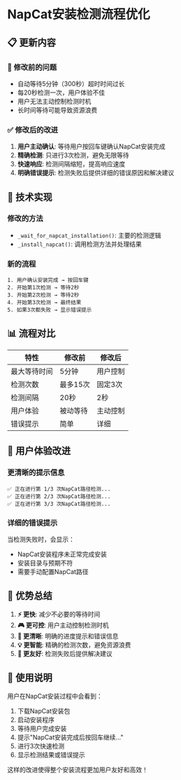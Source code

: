 # NapCat安装检测流程优化

## 📋 更新内容

### 🔄 修改前的问题
- 自动等待5分钟（300秒）超时时间过长
- 每20秒检测一次，用户体验不佳
- 用户无法主动控制检测时机
- 长时间等待可能导致资源浪费

### ✅ 修改后的改进
1. **用户主动确认**: 等待用户按回车键确认NapCat安装完成
2. **精确检测**: 只进行3次检测，避免无限等待
3. **快速响应**: 检测间隔缩短，提高响应速度
4. **明确错误提示**: 检测失败后提供详细的错误原因和解决建议

## 🔧 技术实现

### 修改的方法
- `_wait_for_napcat_installation()`: 主要的检测逻辑
- `_install_napcat()`: 调用检测方法并处理结果

### 新的流程
```
1. 用户确认安装完成 → 按回车键
2. 开始第1次检测 → 等待2秒
3. 开始第2次检测 → 等待2秒  
4. 开始第3次检测 → 最终结果
5. 如果3次都失败 → 显示错误提示
```

## 📊 流程对比

| 特性 | 修改前 | 修改后 |
|------|--------|--------|
| 最大等待时间 | 5分钟 | 用户控制 |
| 检测次数 | 最多15次 | 固定3次 |
| 检测间隔 | 20秒 | 2秒 |
| 用户体验 | 被动等待 | 主动控制 |
| 错误提示 | 简单 | 详细 |

## 🎯 用户体验改进

### 更清晰的提示信息
```
✅ 正在进行第 1/3 次NapCat路径检测...
✅ 正在进行第 2/3 次NapCat路径检测...
✅ 正在进行第 3/3 次NapCat路径检测...
```

### 详细的错误提示
当检测失败时，会显示：
- NapCat安装程序未正常完成安装
- 安装目录与预期不符
- 需要手动配置NapCat路径

## 🚀 优势总结

1. **⚡ 更快**: 减少不必要的等待时间
2. **🎮 更可控**: 用户主动控制检测时机
3. **📝 更清晰**: 明确的进度提示和错误信息
4. **💡 更智能**: 精确的检测次数，避免资源浪费
5. **🔧 更友好**: 检测失败后提供解决建议

## 📝 使用说明

用户在NapCat安装过程中会看到：
1. 下载NapCat安装包
2. 启动安装程序
3. 等待用户完成安装
4. 提示"NapCat安装完成后按回车继续..."
5. 进行3次快速检测
6. 显示检测结果或错误提示

这样的改进使得整个安装流程更加用户友好和高效！
